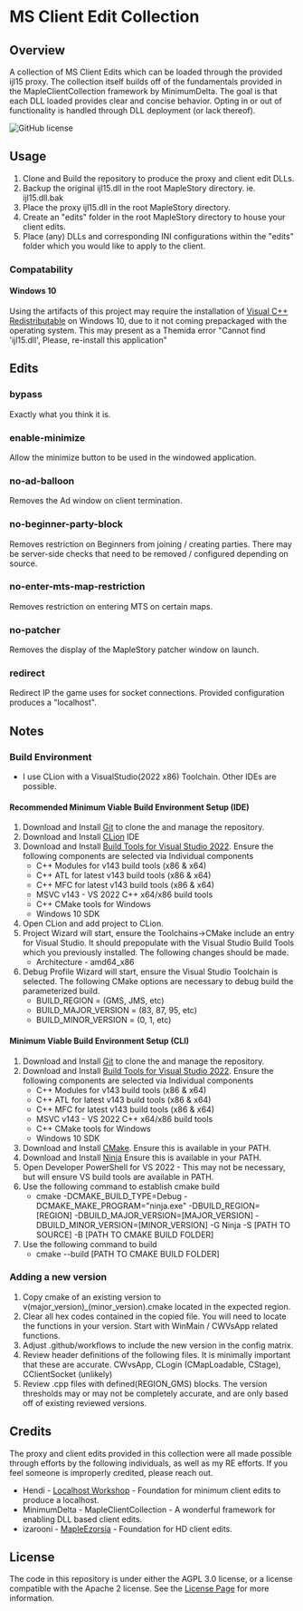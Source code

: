 # MS Client Edit Collection

## Overview
A collection of MS Client Edits which can be loaded through the provided ijl15 proxy. The collection itself builds off of the fundamentals provided in the MapleClientCollection framework by MinimumDelta. The goal is that each DLL loaded provides clear and concise behavior. Opting in or out of functionality is handled through DLL deployment (or lack thereof).

![GitHub license](https://img.shields.io/badge/License-AGPL%203.0-blue)

## Usage

1. Clone and Build the repository to produce the proxy and client edit DLLs.
2. Backup the original ijl15.dll in the root MapleStory directory. ie. ijl15.dll.bak
3. Place the proxy ijl15.dll in the root MapleStory directory.
4. Create an "edits" folder in the root MapleStory directory to house your client edits.
5. Place (any) DLLs and corresponding INI configurations within the "edits" folder which you would like to apply to the client.

### Compatability

#### Windows 10

Using the artifacts of this project may require the installation of [Visual C++ Redistributable](https://learn.microsoft.com/en-us/cpp/windows/latest-supported-vc-redist?view=msvc-170) on Windows 10, due to it not coming prepackaged with the operating system. This may present as a Themida error "Cannot find 'ijl15.dll', Please, re-install this application"

## Edits
### bypass
Exactly what you think it is.

### enable-minimize
Allow the minimize button to be used in the windowed application.

### no-ad-balloon
Removes the Ad window on client termination.

### no-beginner-party-block
Removes restriction on Beginners from joining / creating parties. There may be server-side checks that need to be removed / configured depending on source.

### no-enter-mts-map-restriction
Removes restriction on entering MTS on certain maps.

### no-patcher
Removes the display of the MapleStory patcher window on launch.

### redirect
Redirect IP the game uses for socket connections. Provided configuration produces a "localhost".

## Notes

### Build Environment

- I use CLion with a VisualStudio(2022 x86) Toolchain. Other IDEs are possible.

#### Recommended Minimum Viable Build Environment Setup (IDE)
1. Download and Install [Git](https://git-scm.com/) to clone the and manage the repository.
2. Download and Install [CLion](https://www.jetbrains.com/clion/) IDE
3. Download and Install [Build Tools for Visual Studio 2022](https://visualstudio.microsoft.com/downloads/). Ensure the following components are selected via Individual components
   - C++ Modules for v143 build tools (x86 & x64)
   - C++ ATL for latest v143 build tools (x86 & x64)
   - C++ MFC for latest v143 build tools (x86 & x64)
   - MSVC v143 - VS 2022 C++ x64/x86 build tools
   - C++ CMake tools for Windows
   - Windows 10 SDK
4. Open CLion and add project to CLion. 
5. Project Wizard will start, ensure the Toolchains->CMake include an entry for Visual Studio. It should prepopulate with the Visual Studio Build Tools which you previously installed. The following changes should be made.
   - Architecture - amd64_x86
5. Debug Profile Wizard will start, ensure the Visual Studio Toolchain is selected. The following CMake options are necessary to debug build the parameterized build.
   - BUILD_REGION = (GMS, JMS, etc)
   - BUILD_MAJOR_VERSION = (83, 87, 95, etc)
   - BUILD_MINOR_VERSION = (0, 1, etc)

#### Minimum Viable Build Environment Setup (CLI)
1. Download and Install [Git](https://git-scm.com/) to clone the and manage the repository.
2. Download and Install [Build Tools for Visual Studio 2022](https://visualstudio.microsoft.com/downloads/). Ensure the following components are selected via Individual components
    - C++ Modules for v143 build tools (x86 & x64)
    - C++ ATL for latest v143 build tools (x86 & x64)
    - C++ MFC for latest v143 build tools (x86 & x64)
    - MSVC v143 - VS 2022 C++ x64/x86 build tools
    - C++ CMake tools for Windows
    - Windows 10 SDK
3. Download and Install [CMake](https://cmake.org/download/). Ensure this is available in your PATH.
4. Download and Install [Ninja](https://github.com/ninja-build/ninja/releases) Ensure this is available in your PATH.
5. Open Developer PowerShell for VS 2022 - This may not be necessary, but will ensure VS build tools are available in PATH.
6. Use the following command to establish cmake build
    - cmake -DCMAKE_BUILD_TYPE=Debug -DCMAKE_MAKE_PROGRAM="ninja.exe" -DBUILD_REGION=[REGION] -DBUILD_MAJOR_VERSION=[MAJOR_VERSION] -DBUILD_MINOR_VERSION=[MINOR_VERSION] -G Ninja -S [PATH TO SOURCE] -B [PATH TO CMAKE BUILD FOLDER]
7. Use the following command to build
    - cmake --build [PATH TO CMAKE BUILD FOLDER]

### Adding a new version

1. Copy cmake of an existing version to v(major_version)_(minor_version).cmake located in the expected region. 
2. Clear all hex codes contained in the copied file. You will need to locate the functions in your version. Start with WinMain / CWVsApp related functions.
3. Adjust .github/workflows to include the new version in the config matrix.
4. Review header definitions of the following files. It is minimally important that these are accurate. CWvsApp, CLogin (CMapLoadable, CStage), CClientSocket (unlikely)
5. Review .cpp files with defined(REGION_GMS) blocks. The version thresholds may or may not be completely accurate, and are only based off of existing reviewed versions.

## Credits
The proxy and client edits provided in this collection were all made possible through efforts by the following individuals, as well as my RE efforts. If you feel someone is improperly credited, please reach out.
- Hendi - [Localhost Workshop](https://forum.ragezone.com/threads/localhost-workshop.1202021/) - Foundation for minimum client edits to produce a localhost. 
- MinimumDelta - MapleClientCollection - A wonderful framework for enabling DLL based client edits.
- izarooni - [MapleEzorsia](https://github.com/izarooni/MapleEzorsia) - Foundation for HD client edits.

## License
The code in this repository is under either the AGPL 3.0 license, or a license compatible with the Apache 2 license. See the [License Page](https://www.gnu.org/licenses/agpl-3.0-standalone.html) for more information.
